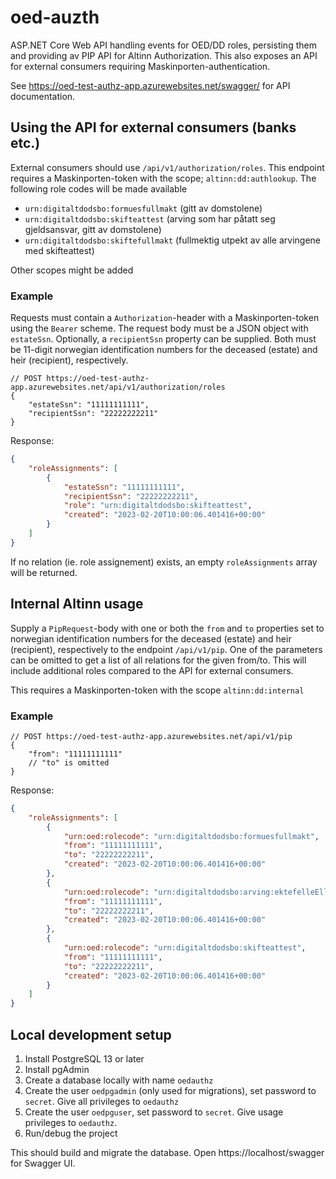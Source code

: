 # oed-auzth
ASP.NET Core Web API handling events for OED/DD roles, persisting them and providing av PIP API for Altinn Authorization. This also exposes an API for external consumers requiring Maskinporten-authentication.

See https://oed-test-authz-app.azurewebsites.net/swagger/ for API documentation.


## Using the API for external consumers (banks etc.)

External consumers should use `/api/v1/authorization/roles`. This endpoint requires a Maskinporten-token with the scope; `altinn:dd:authlookup`. The following role codes will be made available

* `urn:digitaltdodsbo:formuesfullmakt` (gitt av domstolene)
* `urn:digitaltdodsbo:skifteattest` (arving som har påtatt seg gjeldsansvar, gitt av domstolene)
* `urn:digitaltdodsbo:skiftefullmakt` (fullmektig utpekt av alle arvingene med skifteattest)

Other scopes might be added

### Example

Requests must contain a `Authorization`-header with a Maskinporten-token using the `Bearer` scheme. The request body must be a JSON object with `estateSsn`. Optionally, a `recipientSsn` property can be supplied. Both must be 11-digit norwegian identification numbers for the deceased (estate) and heir (recipient), respectively.

```jsonc
// POST https://oed-test-authz-app.azurewebsites.net/api/v1/authorization/roles
{
    "estateSsn": "11111111111",
    "recipientSsn": "22222222211"
}
```

Response:
```json
{
    "roleAssignments": [
        {
            "estateSsn": "11111111111",
            "recipientSsn": "22222222211",
            "role": "urn:digitaltdodsbo:skifteattest",
            "created": "2023-02-20T10:00:06.401416+00:00"
        }
    ]
}
```

If no relation (ie. role assignement) exists, an empty `roleAssignments` array will be returned.

## Internal Altinn usage 

Supply a `PipRequest`-body with one or both the `from` and `to` properties set to norwegian identification numbers for the deceased (estate) and heir (recipient), respectively to the endpoint `/api/v1/pip`. One of the parameters can be omitted to get a list of all relations for the given from/to. This will include additional roles compared to the API for external consumers.

This requires a Maskinporten-token with the scope `altinn:dd:internal`

### Example

```jsonc
// POST https://oed-test-authz-app.azurewebsites.net/api/v1/pip
{
    "from": "11111111111"
    // "to" is omitted
}
```

Response:
```json
{
    "roleAssignments": [
        {
            "urn:oed:rolecode": "urn:digitaltdodsbo:formuesfullmakt",
            "from": "11111111111",
            "to": "22222222211",
            "created": "2023-02-20T10:00:06.401416+00:00"
        },
        {
            "urn:oed:rolecode": "urn:digitaltdodsbo:arving:ektefelleEllerPartner",
            "from": "11111111111",
            "to": "22222222211",
            "created": "2023-02-20T10:00:06.401416+00:00"
        },
        {
            "urn:oed:rolecode": "urn:digitaltdodsbo:skifteattest",
            "from": "11111111111",
            "to": "22222222211",
            "created": "2023-02-20T10:00:06.401416+00:00"
        }
    ]
}
```


## Local development setup

1. Install PostgreSQL 13 or later
2. Install pgAdmin
4. Create a database locally with name `oedauthz`
3. Create the user `oedpgadmin` (only used for migrations), set password to `secret`. Give all privileges to `oedauthz`
4. Create the user `oedpguser`, set password to `secret`. Give usage privileges to `oedauthz`.
5. Run/debug the project

This should build and migrate the database. Open https://localhost/swagger for Swagger UI.
